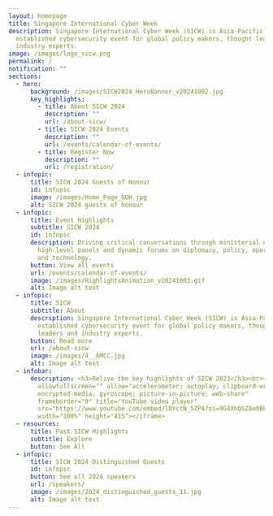 ```yaml
---
layout: homepage
title: Singapore International Cyber Week
description: Singapore International Cyber Week (SICW) is Asia-Pacific’s most
  established cybersecurity event for global policy makers, thought leaders and
  industry experts.
image: /images/logo_sicw.png
permalink: /
notification: ""
sections:
  - hero:
      background: /images/SICW2024_HeroBanner_v20241002.jpg
      key_highlights:
        - title: About SICW 2024
          description: ""
          url: /about-sicw/
        - title: SICW 2024 Events
          description: ""
          url: /events/calendar-of-events/
        - title: Register Now
          description: ""
          url: /registration/
  - infopic:
      title: SICW 2024 Guests of Honour
      id: infopic
      image: /images/Home_Page_GOH.jpg
      alt: SICW 2024 guests of honour
  - infopic:
      title: Event Highlights
      subtitle: SICW 2024
      id: infopic
      description: Driving critical conversations through ministerial dialogues,
        high-level panels and dynamic forums on diplomacy, policy, operations
        and technology.
      button: View all events
      url: /events/calendar-of-events/
      image: /images/HighlightsAnimation_v20241003.gif
      alt: Image alt text
  - infopic:
      title: SICW
      subtitle: About
      description: Singapore International Cyber Week (SICW) is Asia-Pacific’s most
        established cybersecurity event for global policy makers, thought
        leaders and industry experts.
      button: Read more
      url: /about-sicw
      image: /images/4__AMCC.jpg
      alt: Image alt text
  - infobar:
      description: <h3>Relive the key highlights of SICW 2023</h3><br><iframe
        allowfullscreen="" allow="accelerometer; autoplay; clipboard-write;
        encrypted-media; gyroscope; picture-in-picture; web-share"
        frameborder="0" title="YouTube video player"
        src="https://www.youtube.com/embed/lDYctN_5ZPA?si=9G4XhQSZ8o0BkKDH"
        width="100%" height="415"></iframe>
  - resources:
      title: Past SICW Highlights
      subtitle: Explore
      button: See All
  - infopic:
      title: SICW 2024 Distinguished Guests
      id: infopic
      button: See all 2024 speakers
      url: /speakers/
      image: /images/2024_distinguished_guests_11.jpg
      alt: Image alt text
---
```

